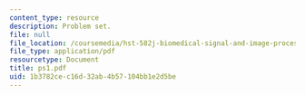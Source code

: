 ```yaml
---
content_type: resource
description: Problem set.
file: null
file_location: /coursemedia/hst-582j-biomedical-signal-and-image-processing-spring-2007/1b3782cec16d32ab4b57104bb1e2d5be_ps1.pdf
file_type: application/pdf
resourcetype: Document
title: ps1.pdf
uid: 1b3782ce-c16d-32ab-4b57-104bb1e2d5be
---
```

